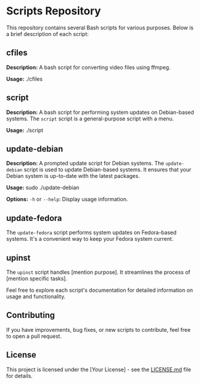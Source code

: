 # Scripts Repository

This repository contains several Bash scripts for various purposes. Below is a brief description of each script:


## cfiles

**Description:**
A bash script for converting video files using ffmpeg.

**Usage:**
./cfiles

## script

**Description:**
A bash script for performing system updates on Debian-based systems.
The `script` script is a general-purpose script with a menu.

**Usage:**
./script

## update-debian

**Description:**
A prompted update script for Debian systems.
The `update-debian` script is used to update Debian-based systems. It ensures that your Debian system is up-to-date with the latest packages.

**Usage:**
sudo ./update-debian

**Options:**
`-h` or `--help`: Display usage information.

## update-fedora

The `update-fedora` script performs system updates on Fedora-based systems. It's a convenient way to keep your Fedora system current.

## upinst

The `upinst` script handles [mention purpose]. It streamlines the process of [mention specific tasks].

Feel free to explore each script's documentation for detailed information on usage and functionality.

## Contributing

If you have improvements, bug fixes, or new scripts to contribute, feel free to open a pull request.

## License

This project is licensed under the [Your License] - see the [LICENSE.md](LICENSE.md) file for details.
